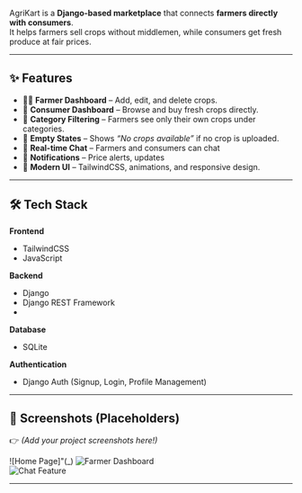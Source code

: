 
AgriKart is a **Django-based marketplace** that connects **farmers directly with consumers**.  
It helps farmers sell crops without middlemen, while consumers get fresh produce at fair prices.  

---

## ✨ Features  

- 👨‍🌾 **Farmer Dashboard** – Add, edit, and delete crops.  
- 🛒 **Consumer Dashboard** – Browse and buy fresh crops directly.  
- 📂 **Category Filtering** – Farmers see only their own crops under categories.  
- 🚫 **Empty States** – Shows *“No crops available”* if no crop is uploaded.  
- 💬 **Real-time Chat** – Farmers and consumers can chat  
- 🔔 **Notifications** – Price alerts, updates
- 🌙 **Modern UI** – TailwindCSS, animations, and responsive design.  

---

## 🛠️ Tech Stack  

**Frontend**  
- TailwindCSS  
- JavaScript  

**Backend**  
- Django  
- Django REST Framework  
- 

**Database**  
-  SQLite  

**Authentication**  
- Django Auth (Signup, Login, Profile Management)  

---

## 📸 Screenshots (Placeholders)

👉 *(Add your project screenshots here!)*  

![Home Page]"(_) 
![Farmer Dashboard](https://via.placeholder.com/1000x500.png?text=Farmer+Dashboard)  
![Chat Feature](https://via.placeholder.com/1000x500.png?text=Real-time+Chat)  

---
